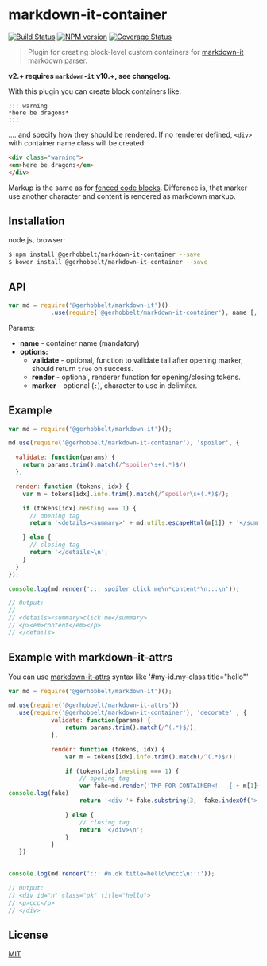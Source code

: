 # markdown-it-container

[![Build Status](https://img.shields.io/travis/GerHobbelt/markdown-it-container/master.svg?style=flat)](https://travis-ci.org/GerHobbelt/markdown-it-container)
[![NPM version](https://img.shields.io/npm/v/@gerhobbelt/markdown-it-container.svg?style=flat)](https://www.npmjs.org/package/@gerhobbelt/markdown-it-container)
[![Coverage Status](https://img.shields.io/coveralls/GerHobbbelt/markdown-it-container/master.svg?style=flat)](https://coveralls.io/r/GerHobbelt/markdown-it-container?branch=master)

> Plugin for creating block-level custom containers for [markdown-it](https://github.com/markdown-it/markdown-it) markdown parser.

__v2.+ requires `markdown-it` v10.+, see changelog.__

With this plugin you can create block containers like:

```
::: warning
*here be dragons*
:::
```

.... and specify how they should be rendered. If no renderer defined, `<div>` with
container name class will be created:

```html
<div class="warning">
<em>here be dragons</em>
</div>
```

Markup is the same as for [fenced code blocks](http://spec.commonmark.org/0.18/#fenced-code-blocks).
Difference is, that marker use another character and content is rendered as markdown markup.


## Installation

node.js, browser:

```bash
$ npm install @gerhobbelt/markdown-it-container --save
$ bower install @gerhobbelt/markdown-it-container --save
```


## API

```js
var md = require('@gerhobbelt/markdown-it')()
            .use(require('@gerhobbelt/markdown-it-container'), name [, options]);
```

Params:

- __name__ - container name (mandatory)
- __options:__
   - __validate__ - optional, function to validate tail after opening marker, should
     return `true` on success.
   - __render__ - optional, renderer function for opening/closing tokens.
   - __marker__ - optional (`:`), character to use in delimiter.


## Example

```js
var md = require('@gerhobbelt/markdown-it')();

md.use(require('@gerhobbelt/markdown-it-container'), 'spoiler', {

  validate: function(params) {
    return params.trim().match(/^spoiler\s+(.*)$/);
  },

  render: function (tokens, idx) {
    var m = tokens[idx].info.trim().match(/^spoiler\s+(.*)$/);

    if (tokens[idx].nesting === 1) {
      // opening tag
      return '<details><summary>' + md.utils.escapeHtml(m[1]) + '</summary>\n';

    } else {
      // closing tag
      return '</details>\n';
    }
  }
});

console.log(md.render('::: spoiler click me\n*content*\n:::\n'));

// Output:
//
// <details><summary>click me</summary>
// <p><em>content</em></p>
// </details>
```

## Example with markdown-it-attrs

You can use [markdown-it-attrs](https://github.com/rstacruz/markdown-it-attrs) syntax like '#my-id.my-class title="hello"'

```js
var md = require('@gerhobbelt/markdown-it')();

md.use(require('@gerhobbelt/markdown-it-attrs'))
  .use(require('@gerhobbelt/markdown-it-container'), 'decorate' , {
            validate: function(params) {
                return params.trim().match(/^(.*)$/);
            },

            render: function (tokens, idx) {
                var m = tokens[idx].info.trim().match(/^(.*)$/);

                if (tokens[idx].nesting === 1) {
                    // opening tag
                    var fake=md.render('TMP_FOR_CONTAINER<!-- {'+ m[1]+'} -->')
console.log(fake)
                    return '<div '+ fake.substring(3,  fake.indexOf('>'))+'>\n';

                } else {
                    // closing tag
                    return '</div>\n';
                }
            }
   })
  

console.log(md.render('::: #n.ok title=hello\nccc\n:::'));

// Output:
// <div id="n" class="ok" title="hello">
// <p>ccc</p>
// </div>

```

## License

[MIT](https://github.com/GerHobbelt/markdown-it-container/LICENSE)
